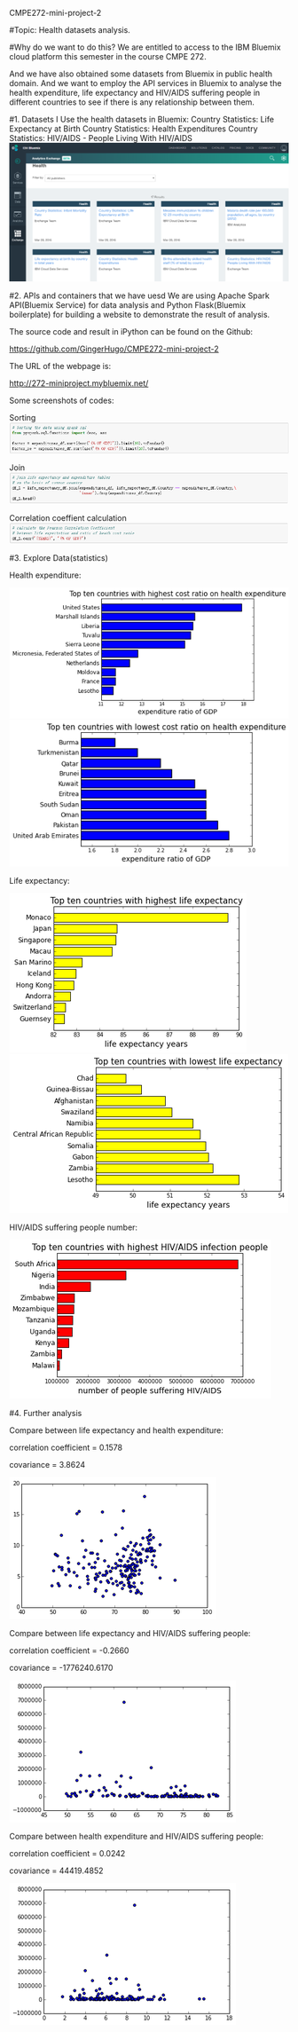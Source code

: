 CMPE272-mini-project-2

#Topic: Health datasets analysis.

#Why do we want to do this?
We are entitled to access to the IBM Bluemix cloud platform this semester in the course CMPE 272.
            
And we have also obtained some datasets from Bluemix in public health domain. And we want to employ the API services in Bluemix to analyse the health expenditure, life expectancy and HIV/AIDS suffering people in different countries to see if there is any relationship between them.

#1. Datasets
I Use the health datasets in Bluemix:
Country Statistics: Life Expectancy at Birth
Country Statistics: Health Expenditures
Country Statistics: HIV/AIDS - People Living With HIV/AIDS
![Alt text](images/data.png)

#2. APIs and containers that we have uesd
We are using Apache Spark API(Bluemix Service) for data analysis and Python Flask(Bluemix boilerplate) for building a website to demonstrate the result of analysis.

The source code and result in iPython can be found on the Github:

https://github.com/GingerHugo/CMPE272-mini-project-2

The URL of the webpage is:

http://272-miniproject.mybluemix.net/

Some screenshots of codes:

Sorting
![Alt text](images/code-1.png)

Join
![Alt text](images/code-2.png)

Correlation coeffient calculation
![Alt text](images/code-3.png)


#3. Explore Data(statistics)

Health expenditure:

![Alt text](images/pic-1.png)
![Alt text](images/pic-2.png)


Life expectancy:

![Alt text](images/pic-3.png)
![Alt text](images/pic-4.png)


HIV/AIDS suffering people number:

![Alt text](images/pic-5.png)


#4. Further analysis

Compare between life expectancy and health expenditure:

correlation coefficient = 0.1578

covariance = 3.8624

![Alt text](images/pic-6.png)

Compare between life expectancy and HIV/AIDS suffering people:

correlation coefficient = -0.2660

covariance = -1776240.6170

![Alt text](images/pic-7.png)

Compare between health expenditure and HIV/AIDS suffering people:

correlation coefficient = 0.0242

covariance = 44419.4852

![Alt text](images/pic-8.png)
